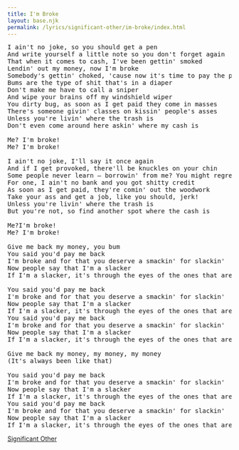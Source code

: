 ```yaml
---
title: I'm Broke
layout: base.njk
permalink: /lyrics/significant-other/im-broke/index.html
---
```

<pre>
I ain't no joke, so you should get a pen
And write yourself a little note so you don't forget again
That when it comes to cash, I've been gettin' smoked
Lendin' out my money, now I'm broke
Somebody's gettin' choked, 'cause now it's time to pay the piper
Bums are the type of shit that's in a diaper
Don't make me have to call a sniper
And wipe your brains off my windshield wiper
You dirty bug, as soon as I get paid they come in masses
There's someone givin' classes on kissin' people's asses
Unless you're livin' where the trash is
Don't even come around here askin' where my cash is

Me? I'm broke!
Me? I'm broke!

I ain't no joke, I'll say it once again
And if I get provoked, there'll be knuckles on your chin
Some people never learn – borrowin' from me? You might regret it
For one, I ain't no bank and you got shitty credit
As soon as I get paid, they're comin' out the woodwork
Take your ass and get a job, like you should, jerk!
Unless you're livin' where the trash is
But you're not, so find another spot where the cash is

Me?I'm broke!
Me? I'm broke!

Give me back my money, you bum
You said you'd pay me back
I'm broke and for that you deserve a smackin' for slackin'
Now people say that I'm a slacker
If I'm a slacker, it's through the eyes of the ones that are blind

You said you'd pay me back
I'm broke and for that you deserve a smackin' for slackin'
Now people say that I'm a slacker
If I'm a slacker, it's through the eyes of the ones that are blind
You said you'd pay me back
I'm broke and for that you deserve a smackin' for slackin'
Now people say that I'm a slacker
If I'm a slacker, it's through the eyes of the ones that are blind

Give me back my money, my money, my money
(It's always been like that)

You said you'd pay me back
I'm broke and for that you deserve a smackin' for slackin'
Now people say that I'm a slacker
If I'm a slacker, it's through the eyes of the ones that are blind
You said you'd pay me back
I'm broke and for that you deserve a smackin' for slackin'
Now people say that I'm a slacker
If I'm a slacker, it's through the eyes of the ones that are blind
</pre>

[Significant Other](/lyrics/significant-other/)
